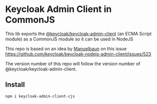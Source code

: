 # Keycloak Admin Client in CommonJS

This lib exports the [@keycloak/keycloak-admin-client](https://www.npmjs.com/package/@keycloak/keycloak-admin-client) 
(an ECMA Script module) as a CommonJS module so it can be used in NodeJS

This repo is based on an idea by [Manuelbaun](https://github.com/Manuelbaun) on this issue https://github.com/keycloak/keycloak-nodejs-admin-client/issues/523

The version number of this repo will follow the version number of @keycloak/keycloak-admin-client.

## Install

```shell
npm i keycloak-admin-client-cjs
```
